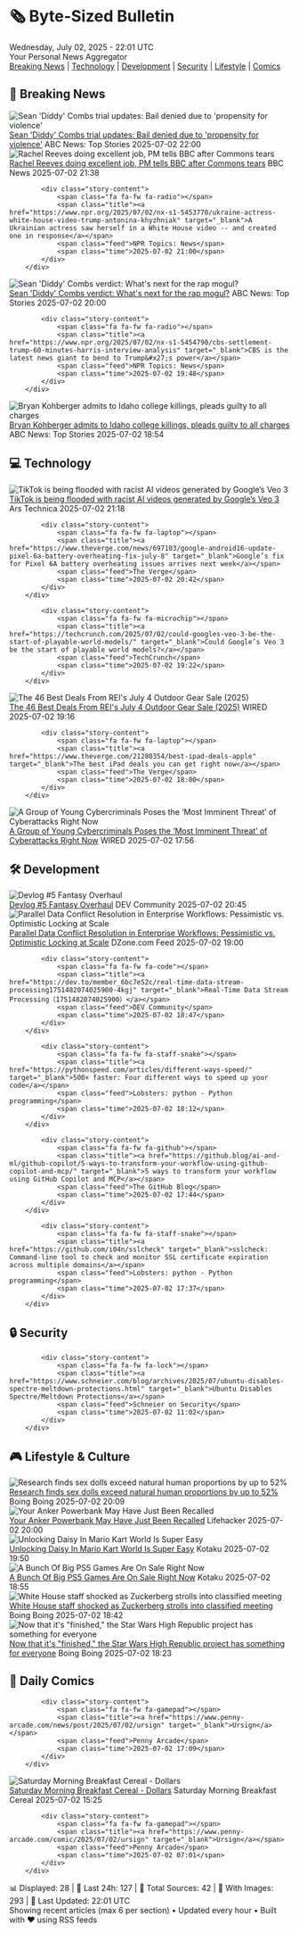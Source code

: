 <!-- Processing 54 RSS feeds at 2025-07-02 22:01:36 UTC -->
<!-- Processing: Dilbert -->
<!-- Processing: Cyanide & Happiness -->
<!-- Processing: Dinosaur Comics -->
<!-- Processing: BBC Breaking News -->
<!-- Processing: NPR News -->
<!-- Processing: ABC News Breaking -->
<!-- Processing: Guardian World News -->
<!-- Processing: Ars Technica -->
<!-- Processing: O'Reilly Radar -->
<!-- Processing: WIRED -->
<!-- Processing: Slashdot -->
<!-- Processing: It's FOSS -->
<!-- Processing: Ubuntu Blog -->
<!-- Processing: GitLab Blog -->
<!-- Processing: Boing Boing -->
<!-- Processing: Schneier on Security -->
<!-- Generated 6 new posts out of 16 feeds processed -->
<div class="newspaper-header">
    <h1 class="newspaper-title">🗞️ Byte-Sized Bulletin</h1>
    <div class="newspaper-date">Wednesday, July 02, 2025 - 22:01 UTC</div>
    <div class="newspaper-subtitle">Your Personal News Aggregator</div>
</div>

<div class="newspaper-nav">
    <a href="#breaking">Breaking News</a> |
    <a href="#tech">Technology</a> |
    <a href="#dev">Development</a> |
    <a href="#security">Security</a> |
    <a href="#lifestyle">Lifestyle</a> |
    <a href="#webcomics">Comics</a>
</div>

<div class="news-section breaking-news" id="breaking">
<h2 class="section-header">🚨 Breaking News</h2>
<div class="stories-container">
<div class="story">
            <img src="https://s.abcnews.com/images/US/diddy-11-ap-gmh-250702_1751471961664_hpMain_4x3t_384.jpg" alt="Sean &#x27;Diddy&#x27; Combs trial updates: Bail denied due to &#x27;propensity for violence&#x27;" class="story-image" loading="lazy" onerror="this.style.display='none'">
            <div class="story-content">
                <span class="fa fa-fw fa-tv"></span>
                <span class="title"><a href="https://abcnews.go.com/US/live-updates/sean-diddy-combs-trial-updates-jury-begin-deliberations/?id=123334874" target="_blank">Sean &#x27;Diddy&#x27; Combs trial updates: Bail denied due to &#x27;propensity for violence&#x27;</a></span>
                <span class="feed">ABC News: Top Stories</span>
                <span class="time">2025-07-02 22:00</span>
            </div>
        </div>
<div class="story">
            <img src="https://ichef.bbci.co.uk/ace/standard/240/cpsprodpb/6c32/live/9ca63940-5768-11f0-b5c5-012c5796682d.jpg" alt="Rachel Reeves doing excellent job, PM tells BBC after Commons tears" class="story-image" loading="lazy" onerror="this.style.display='none'">
            <div class="story-content">
                <span class="fa fa-fw fa-flag"></span>
                <span class="title"><a href="https://www.bbc.com/news/articles/cly26wpez97o" target="_blank">Rachel Reeves doing excellent job, PM tells BBC after Commons tears</a></span>
                <span class="feed">BBC News</span>
                <span class="time">2025-07-02 21:38</span>
            </div>
        </div>
<div class="story">
            
            <div class="story-content">
                <span class="fa fa-fw fa-radio"></span>
                <span class="title"><a href="https://www.npr.org/2025/07/02/nx-s1-5453770/ukraine-actress-white-house-video-trump-antonina-khyzhniak" target="_blank">A Ukrainian actress saw herself in a White House video -- and created one in response</a></span>
                <span class="feed">NPR Topics: News</span>
                <span class="time">2025-07-02 21:00</span>
            </div>
        </div>
<div class="story">
            <img src="https://s.abcnews.com/images/US/diddy-1-rt-gmh-250702_1751465296906_hpMain_4x3t_384.jpg" alt="Sean &#x27;Diddy&#x27; Combs verdict: What&#x27;s next for the rap mogul?" class="story-image" loading="lazy" onerror="this.style.display='none'">
            <div class="story-content">
                <span class="fa fa-fw fa-tv"></span>
                <span class="title"><a href="https://abcnews.go.com/US/sean-diddy-combs-guilty-whats-next/story?id=123412310" target="_blank">Sean &#x27;Diddy&#x27; Combs verdict: What&#x27;s next for the rap mogul?</a></span>
                <span class="feed">ABC News: Top Stories</span>
                <span class="time">2025-07-02 20:00</span>
            </div>
        </div>
<div class="story">
            
            <div class="story-content">
                <span class="fa fa-fw fa-radio"></span>
                <span class="title"><a href="https://www.npr.org/2025/07/02/nx-s1-5454790/cbs-settlement-trump-60-minutes-harris-interview-analysis" target="_blank">CBS is the latest news giant to bend to Trump&#x27;s power</a></span>
                <span class="feed">NPR Topics: News</span>
                <span class="time">2025-07-02 19:48</span>
            </div>
        </div>
<div class="story">
            <img src="https://s.abcnews.com/images/US/kohberger-ap-jt-250702_1751477296007_hpMain_4x3t_384.jpg" alt="Bryan Kohberger admits to Idaho college killings, pleads guilty to all charges" class="story-image" loading="lazy" onerror="this.style.display='none'">
            <div class="story-content">
                <span class="fa fa-fw fa-tv"></span>
                <span class="title"><a href="https://abcnews.go.com/US/bryan-kohberger-due-court-today-plead-guilty-idaho/story?id=123373799" target="_blank">Bryan Kohberger admits to Idaho college killings, pleads guilty to all charges</a></span>
                <span class="feed">ABC News: Top Stories</span>
                <span class="time">2025-07-02 18:54</span>
            </div>
        </div>
</div>
</div>
<div class="news-section tech-news" id="tech">
<h2 class="section-header">💻 Technology</h2>
<div class="stories-container">
<div class="story">
            <img src="https://cdn.arstechnica.net/wp-content/uploads/2024/04/tiktok-500x500.jpg" alt="TikTok is being flooded with racist AI videos generated by Google’s Veo 3" class="story-image" loading="lazy" onerror="this.style.display='none'">
            <div class="story-content">
                <span class="fa fa-fw fa-cog"></span>
                <span class="title"><a href="https://arstechnica.com/ai/2025/07/racist-ai-videos-created-with-google-veo-3-are-proliferating-on-tiktok/" target="_blank">TikTok is being flooded with racist AI videos generated by Google’s Veo 3</a></span>
                <span class="feed">Ars Technica</span>
                <span class="time">2025-07-02 21:18</span>
            </div>
        </div>
<div class="story">
            
            <div class="story-content">
                <span class="fa fa-fw fa-laptop"></span>
                <span class="title"><a href="https://www.theverge.com/news/697103/google-android16-update-pixel-6a-battery-overheating-fix-july-8" target="_blank">Google’s fix for Pixel 6A battery overheating issues arrives next week</a></span>
                <span class="feed">The Verge</span>
                <span class="time">2025-07-02 20:42</span>
            </div>
        </div>
<div class="story">
            
            <div class="story-content">
                <span class="fa fa-fw fa-microchip"></span>
                <span class="title"><a href="https://techcrunch.com/2025/07/02/could-googles-veo-3-be-the-start-of-playable-world-models/" target="_blank">Could Google’s Veo 3 be the start of playable world models?</a></span>
                <span class="feed">TechCrunch</span>
                <span class="time">2025-07-02 19:22</span>
            </div>
        </div>
<div class="story">
            <img src="https://media.wired.com/photos/685f0f0c20a20e2dbba976f9/master/pass/REI%20Ads.png" alt="The 46 Best Deals From REI&#x27;s July 4 Outdoor Gear Sale (2025)" class="story-image" loading="lazy" onerror="this.style.display='none'">
            <div class="story-content">
                <span class="fa fa-fw fa-bolt"></span>
                <span class="title"><a href="https://www.wired.com/story/rei-4th-of-july-sale-2025/" target="_blank">The 46 Best Deals From REI&#x27;s July 4 Outdoor Gear Sale (2025)</a></span>
                <span class="feed">WIRED</span>
                <span class="time">2025-07-02 19:16</span>
            </div>
        </div>
<div class="story">
            
            <div class="story-content">
                <span class="fa fa-fw fa-laptop"></span>
                <span class="title"><a href="https://www.theverge.com/21280354/best-ipad-deals-apple" target="_blank">The best iPad deals you can get right now</a></span>
                <span class="feed">The Verge</span>
                <span class="time">2025-07-02 18:00</span>
            </div>
        </div>
<div class="story">
            <img src="https://media.wired.com/photos/68641612354fa5242df5f4c5/master/pass/ms-empty-spider-sec-1230485391.jpg" alt="A Group of Young Cybercriminals Poses the ‘Most Imminent Threat’ of Cyberattacks Right Now" class="story-image" loading="lazy" onerror="this.style.display='none'">
            <div class="story-content">
                <span class="fa fa-fw fa-bolt"></span>
                <span class="title"><a href="https://www.wired.com/story/scattered-spider-most-imminent-threat/" target="_blank">A Group of Young Cybercriminals Poses the ‘Most Imminent Threat’ of Cyberattacks Right Now</a></span>
                <span class="feed">WIRED</span>
                <span class="time">2025-07-02 17:56</span>
            </div>
        </div>
</div>
</div>
<div class="news-section dev-news" id="dev">
<h2 class="section-header">🛠️ Development</h2>
<div class="stories-container">
<div class="story">
            <img src="https://media2.dev.to/dynamic/image/width=800%2Cheight=%2Cfit=scale-down%2Cgravity=auto%2Cformat=auto/https%3A%2F%2Fdev-to-uploads.s3.amazonaws.com%2Fuploads%2Farticles%2Fykkkomzmg8aty35go7tl.png" alt="Devlog #5 Fantasy Overhaul" class="story-image" loading="lazy" onerror="this.style.display='none'">
            <div class="story-content">
                <span class="fa fa-fw fa-code"></span>
                <span class="title"><a href="https://dev.to/bain_8a987225b41e21618fcb/devlog-5-fantasy-overhaul-i73" target="_blank">Devlog #5 Fantasy Overhaul</a></span>
                <span class="feed">DEV Community</span>
                <span class="time">2025-07-02 20:45</span>
            </div>
        </div>
<div class="story">
            <img src="https://dz2cdn1.dzone.com/thumbnail?fid=18485742&w=600" alt="Parallel Data Conflict Resolution in Enterprise Workflows: Pessimistic vs. Optimistic Locking at Scale" class="story-image" loading="lazy" onerror="this.style.display='none'">
            <div class="story-content">
                <span class="fa fa-fw fa-newspaper"></span>
                <span class="title"><a href="https://dzone.com/articles/enterprise-data-conflict-resolution-locking-strategies" target="_blank">Parallel Data Conflict Resolution in Enterprise Workflows: Pessimistic vs. Optimistic Locking at Scale</a></span>
                <span class="feed">DZone.com Feed</span>
                <span class="time">2025-07-02 19:00</span>
            </div>
        </div>
<div class="story">
            
            <div class="story-content">
                <span class="fa fa-fw fa-code"></span>
                <span class="title"><a href="https://dev.to/member_6bc7e52c/real-time-data-stream-processing1751482074025900-4kgj" target="_blank">Real-Time Data Stream Processing（1751482074025900）</a></span>
                <span class="feed">DEV Community</span>
                <span class="time">2025-07-02 18:47</span>
            </div>
        </div>
<div class="story">
            
            <div class="story-content">
                <span class="fa fa-fw fa-staff-snake"></span>
                <span class="title"><a href="https://pythonspeed.com/articles/different-ways-speed/" target="_blank">500× faster: Four different ways to speed up your code</a></span>
                <span class="feed">Lobsters: python - Python programming</span>
                <span class="time">2025-07-02 18:12</span>
            </div>
        </div>
<div class="story">
            
            <div class="story-content">
                <span class="fa fa-fw fa-github"></span>
                <span class="title"><a href="https://github.blog/ai-and-ml/github-copilot/5-ways-to-transform-your-workflow-using-github-copilot-and-mcp/" target="_blank">5 ways to transform your workflow using GitHub Copilot and MCP</a></span>
                <span class="feed">The GitHub Blog</span>
                <span class="time">2025-07-02 17:44</span>
            </div>
        </div>
<div class="story">
            
            <div class="story-content">
                <span class="fa fa-fw fa-staff-snake"></span>
                <span class="title"><a href="https://github.com/i04n/sslcheck" target="_blank">sslcheck: Command-line tool to check and monitor SSL certificate expiration across multiple domains</a></span>
                <span class="feed">Lobsters: python - Python programming</span>
                <span class="time">2025-07-02 17:37</span>
            </div>
        </div>
</div>
</div>
<div class="news-section security-news" id="security">
<h2 class="section-header">🔒 Security</h2>
<div class="stories-container">
<div class="story">
            
            <div class="story-content">
                <span class="fa fa-fw fa-lock"></span>
                <span class="title"><a href="https://www.schneier.com/blog/archives/2025/07/ubuntu-disables-spectre-meltdown-protections.html" target="_blank">Ubuntu Disables Spectre/Meltdown Protections</a></span>
                <span class="feed">Schneier on Security</span>
                <span class="time">2025-07-02 11:02</span>
            </div>
        </div>
</div>
</div>
<div class="news-section lifestyle-news" id="lifestyle">
<h2 class="section-header">🎮 Lifestyle & Culture</h2>
<div class="stories-container">
<div class="story">
            <img src="https://i0.wp.com/boingboing.net/wp-content/uploads/2025/07/waist.jpg?fit=1230%2C933&amp;quality=60&amp;ssl=1" alt="Research finds sex dolls exceed natural human proportions by up to 52%" class="story-image" loading="lazy" onerror="this.style.display='none'">
            <div class="story-content">
                <span class="fa fa-fw fa-arrow-right"></span>
                <span class="title"><a href="https://boingboing.net/2025/07/02/research-finds-sex-dolls-exceed-natural-human-proportions-by-up-to-52.html" target="_blank">Research finds sex dolls exceed natural human proportions by up to 52%</a></span>
                <span class="feed">Boing Boing</span>
                <span class="time">2025-07-02 20:09</span>
            </div>
        </div>
<div class="story">
            <img src="https://lifehacker.com/imagery/articles/01JZ651RJ9QBRV4A1R0T8SEHD2/hero-image.png" alt="Your Anker Powerbank May Have Just Been Recalled" class="story-image" loading="lazy" onerror="this.style.display='none'">
            <div class="story-content">
                <span class="fa fa-fw fa-life-ring"></span>
                <span class="title"><a href="https://lifehacker.com/tech/anker-powerbank-recall-2025?utm_medium=RSS" target="_blank">Your Anker Powerbank May Have Just Been Recalled</a></span>
                <span class="feed">Lifehacker</span>
                <span class="time">2025-07-02 20:00</span>
            </div>
        </div>
<div class="story">
            <img src="https://i.kinja-img.com/image/upload/c_fit,q_80,w_636/b579f3df802d8704684b44c06128e0ff.jpg" alt="Unlocking Daisy In Mario Kart World Is Super Easy" class="story-image" loading="lazy" onerror="this.style.display='none'">
            <div class="story-content">
                <span class="fa fa-fw fa-gamepad"></span>
                <span class="title"><a href="https://kotaku.com/mario-kart-world-unlock-daisy-flower-cup-multiplayer-1851785551" target="_blank">Unlocking Daisy In Mario Kart World Is Super Easy</a></span>
                <span class="feed">Kotaku</span>
                <span class="time">2025-07-02 19:50</span>
            </div>
        </div>
<div class="story">
            <img src="https://i.kinja-img.com/image/upload/c_fit,q_80,w_636/0217177b63e460bc9087add65822defd.jpg" alt="A Bunch Of Big PS5 Games Are On Sale Right Now" class="story-image" loading="lazy" onerror="this.style.display='none'">
            <div class="story-content">
                <span class="fa fa-fw fa-gamepad"></span>
                <span class="title"><a href="https://kotaku.com/ps5-psn-summer-july-sale-best-biggest-deals-discounts-1851785543" target="_blank">A Bunch Of Big PS5 Games Are On Sale Right Now</a></span>
                <span class="feed">Kotaku</span>
                <span class="time">2025-07-02 18:55</span>
            </div>
        </div>
<div class="story">
            <img src="https://i0.wp.com/boingboing.net/wp-content/uploads/2022/08/shutterstock_1943833363.jpg?fit=1500%2C1000&amp;quality=60&amp;ssl=1" alt="White House staff shocked as Zuckerberg strolls into classified meeting" class="story-image" loading="lazy" onerror="this.style.display='none'">
            <div class="story-content">
                <span class="fa fa-fw fa-arrow-right"></span>
                <span class="title"><a href="https://boingboing.net/2025/07/02/white-house-staff-shocked-as-zuckerberg-strolls-into-classified-meeting.html" target="_blank">White House staff shocked as Zuckerberg strolls into classified meeting</a></span>
                <span class="feed">Boing Boing</span>
                <span class="time">2025-07-02 18:42</span>
            </div>
        </div>
<div class="story">
            <img src="https://i0.wp.com/boingboing.net/wp-content/uploads/2023/08/clones-e1745246791292.jpg?fit=768%2C512&amp;quality=60&amp;ssl=1" alt="Now that it&#x27;s &quot;finished,&quot; the Star Wars High Republic project has something for everyone" class="story-image" loading="lazy" onerror="this.style.display='none'">
            <div class="story-content">
                <span class="fa fa-fw fa-arrow-right"></span>
                <span class="title"><a href="https://boingboing.net/2025/07/02/now-that-its-finished-the-star-wars-high-republic-project-has-something-for-everyone.html" target="_blank">Now that it&#x27;s &quot;finished,&quot; the Star Wars High Republic project has something for everyone</a></span>
                <span class="feed">Boing Boing</span>
                <span class="time">2025-07-02 18:23</span>
            </div>
        </div>
</div>
</div>
<div class="news-section webcomics-section" id="webcomics">
<h2 class="section-header">🎨 Daily Comics</h2>
<div class="stories-container">
<div class="story">
            
            <div class="story-content">
                <span class="fa fa-fw fa-gamepad"></span>
                <span class="title"><a href="https://www.penny-arcade.com/news/post/2025/07/02/ursign" target="_blank">Ursign</a></span>
                <span class="feed">Penny Arcade</span>
                <span class="time">2025-07-02 17:09</span>
            </div>
        </div>
<div class="story">
            <img src="https://www.smbc-comics.com/comics/1750828176-20250702.png" alt="Saturday Morning Breakfast Cereal - Dollars" class="story-image" loading="lazy" onerror="this.style.display='none'">
            <div class="story-content">
                <span class="fa fa-fw fa-smile"></span>
                <span class="title"><a href="https://www.smbc-comics.com/comic/dollars" target="_blank">Saturday Morning Breakfast Cereal - Dollars</a></span>
                <span class="feed">Saturday Morning Breakfast Cereal</span>
                <span class="time">2025-07-02 15:25</span>
            </div>
        </div>
<div class="story">
            
            <div class="story-content">
                <span class="fa fa-fw fa-gamepad"></span>
                <span class="title"><a href="https://www.penny-arcade.com/comic/2025/07/02/ursign" target="_blank">Ursign</a></span>
                <span class="feed">Penny Arcade</span>
                <span class="time">2025-07-02 07:01</span>
            </div>
        </div>
</div>
</div>

<div class="newspaper-footer">
    <div class="stats">
        📊 Displayed: 28 | 📅 Last 24h: 127 | 📡 Total Sources: 42 | 📸 With Images: 293 |
        🔄 Last Updated: 22:01 UTC
    </div>
    <div class="footer-note">
        Showing recent articles (max 6 per section) • Updated every hour • Built with ❤️ using RSS feeds
    </div>
</div>

